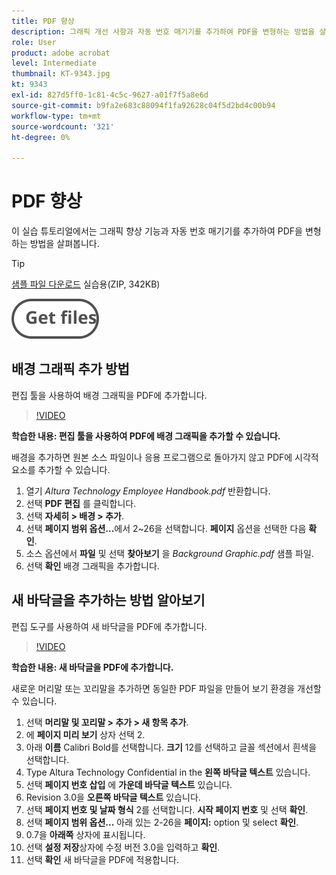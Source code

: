 ```yaml
---
title: PDF 향상
description: 그래픽 개선 사항과 자동 번호 매기기를 추가하여 PDF을 변형하는 방법을 살펴보세요
role: User
product: adobe acrobat
level: Intermediate
thumbnail: KT-9343.jpg
kt: 9343
exl-id: 827d5ff0-1c81-4c5c-9627-a01f7f5a8e6d
source-git-commit: b9fa2e683c88094f1fa92628c04f5d2bd4c00b94
workflow-type: tm+mt
source-wordcount: '321'
ht-degree: 0%

---
```


# PDF 향상

이 실습 튜토리얼에서는 그래픽 향상 기능과 자동 번호 매기기를 추가하여 PDF을 변형하는 방법을 살펴봅니다.

>[!TIP]
>
>[샘플 파일 다운로드](../assets/Enhance.zip) 실습용(ZIP, 342KB)

[![파일 가져오기](../assets/Getfiles.svg)](../assets/Enhance.zip)

## 배경 그래픽 추가 방법

편집 툴을 사용하여 배경 그래픽을 PDF에 추가합니다.

>[!VIDEO](https://video.tv.adobe.com/v/338746?hidetitle=true)

**학습한 내용: 편집 툴을 사용하여 PDF에 배경 그래픽을 추가할 수 있습니다.**

배경을 추가하면 원본 소스 파일이나 응용 프로그램으로 돌아가지 않고 PDF에 시각적 요소를 추가할 수 있습니다.

1. 열기 *Altura Technology Employee Handbook.pdf* 반환합니다.
1. 선택 **PDF 편집** 를 클릭합니다.
1. 선택 **자세히 > 배경 > 추가**.
1. 선택 **페이지 범위 옵션...**&#x200B;에서 2~26을 선택합니다. **페이지** 옵션을 선택한 다음 **확인**.
1. 소스 옵션에서 **파일** 및 선택 **찾아보기** 을 *Background Graphic.pdf* 샘플 파일.
1. 선택 **확인** 배경 그래픽을 추가합니다.

## 새 바닥글을 추가하는 방법 알아보기

편집 도구를 사용하여 새 바닥글을 PDF에 추가합니다.

>[!VIDEO](https://video.tv.adobe.com/v/338745?hidetitle=true)

**학습한 내용: 새 바닥글을 PDF에 추가합니다.**

새로운 머리말 또는 꼬리말을 추가하면 동일한 PDF 파일을 만들어 보기 환경을 개선할 수 있습니다.

1. 선택 **머리말 및 꼬리말 > 추가 > 새 항목 추가**.
1. 에 **페이지 미리 보기** 상자 선택 2.
1. 아래 **이름** Calibri Bold를 선택합니다. **크기** 12를 선택하고 글꼴 섹션에서 흰색을 선택합니다.
1. Type Altura Technology Confidential in the **왼쪽 바닥글 텍스트** 있습니다.
1. 선택 **페이지 번호 삽입** 에 **가운데 바닥글 텍스트** 있습니다.
1. Revision 3.0을 **오른쪽 바닥글 텍스트** 있습니다.
1. 선택 **페이지 번호 및 날짜 형식** 2를 선택합니다. **시작 페이지 번호** 및 선택 **확인**.
1. 선택 **페이지 범위 옵션...** 아래 있는 2-26을 **페이지:** option 및 select **확인**.
1. 0.7을 **아래쪽** 상자에 표시됩니다.
1. 선택 **설정 저장**&#x200B;상자에 수정 버전 3.0을 입력하고 **확인**.
1. 선택 **확인** 새 바닥글을 PDF에 적용합니다.

